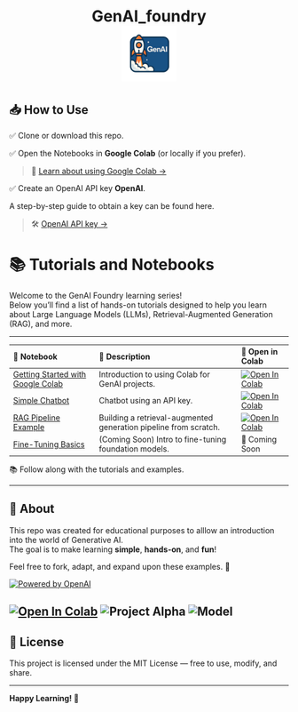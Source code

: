 <h1 align="center">
  GenAI_foundry
  <br>
  <img src="images/genai.png" alt="GenAI Badge" width="100">

## 📥 How to Use

✅ Clone or download this repo.  

✅ Open the Notebooks in **Google Colab** (or locally if you prefer). 

> 📖 [Learn about using Google Colab →](docs/collab_notes.md)

✅ Create an OpenAI API key **OpenAI**.

A step-by-step guide to obtain a key can be found here.
> 🛠 [OpenAI API key →](docs/openai.md)


# 📚 Tutorials and Notebooks

Welcome to the GenAI Foundry learning series!  
Below you’ll find a list of hands-on tutorials designed to help you learn about Large Language Models (LLMs), Retrieval-Augmented Generation (RAG), and more.

---

| 📓 Notebook | 🧠 Description | 🚀 Open in Colab |
|:-----------|:---------------|:----------------|
| [Getting Started with Google Colab](notebooks/getting_started_colab.ipynb) | Introduction to using Colab for GenAI projects. | [![Open In Colab](https://colab.research.google.com/assets/colab-badge.svg)](https://colab.research.google.com/github/yourusername/GenAI_foundry/blob/main/notebooks/getting_started_colab.ipynb) |
| [Simple Chatbot](notebooks/simple_chatbot.ipynb) | Chatbot using an API key. | [![Open In Colab](https://colab.research.google.com/assets/colab-badge.svg)](https://colab.research.google.com/drive/1k5VtEDxf7fYaeV_-fVezyJMaTvPi8P_q?usp=drive_link) |
| [RAG Pipeline Example](notebooks/rag_pipeline_example.ipynb) | Building a retrieval-augmented generation pipeline from scratch. | [![Open In Colab](https://colab.research.google.com/assets/colab-badge.svg)](https://colab.research.google.com/github/yourusername/GenAI_foundry/blob/main/notebooks/rag_pipeline_example.ipynb) |
| [Fine-Tuning Basics](notebooks/fine_tuning_basics.ipynb) | (Coming Soon) Intro to fine-tuning foundation models. | 🚧 Coming Soon |
📚 Follow along with the tutorials and examples.

---

## 📢 About

This repo was created for educational purposes to alllow an introduction into the world of Generative AI.  
The goal is to make learning **simple**, **hands-on**, and **fun**!

Feel free to fork, adapt, and expand upon these examples. 🚀

[![Powered by OpenAI](https://img.shields.io/badge/Powered_by-OpenAI-blue?logo=openai)](https://openai.com/)

[![Open In Colab](https://colab.research.google.com/assets/colab-badge.svg)](https://colab.research.google.com/github/yourusername/your-repo/blob/main/your_notebook.ipynb)
![Project Alpha](images/project_alpha_badge.png)
![Model](https://img.shields.io/badge/model-OpenAI%20GPT--4o--mini-blue)
---

## 📝 License

This project is licensed under the MIT License — free to use, modify, and share.

---

**Happy Learning! 🌟**
